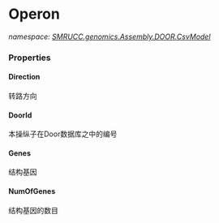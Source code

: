 ﻿# Operon
_namespace: [SMRUCC.genomics.Assembly.DOOR.CsvModel](./index.md)_






### Properties

#### Direction
转路方向
#### DoorId
本操纵子在Door数据库之中的编号
#### Genes
结构基因
#### NumOfGenes
结构基因的数目
